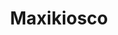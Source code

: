 ---
title: "Maxikiosco"
url: /ciudad-autonoma-de-buenos-aires/maxikiosco-esmeralda/
shop: quiosco
---